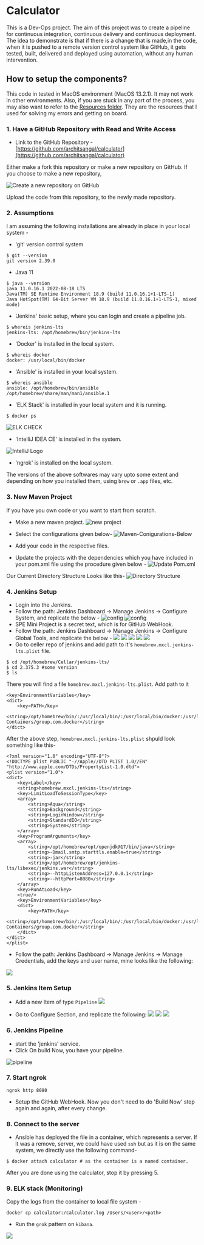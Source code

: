 # Calculator


This is a Dev-Ops project. The aim of this project was to create a pipeline for continuous integration, continuous delivery and continuous deployment. The idea to demonstrate is that if there is a change that is made,in the code, when it is pushed to a remote version control system like GitHub, it gets tested, built, delivered and deployed using automation, without any human intervention.

## How to setup the components?

This code in tested in MacOS environment (MacOS 13.2.1). It may not work in other environments. Also, if you are stuck in any part of the process, you may also want to refer to the [Resources folder](https://github.com/architsangal/calculator/tree/main/Resources). They are the resources that I used for solving my errors and getting on board.

### 1. Have a GitHub Repository with Read and Write Access

- Link to the GitHub Repository - [https://github.com/architsangal/calculator](https://github.com/architsangal/calculator)

Either make a fork this repository or make a new repository on GitHub. If you choose to make a new repository, 

![Create a new repository on GitHub](./Screenshots/1.GitHubRepo.png)

Upload the code from this repository, to the newly made repository. 

### 2. Assumptions

I am assuming the following installations are already in place in your local system -

- 'git' version control system

```
$ git --version
git version 2.39.0
```

- Java 11

```
$ java --version
java 11.0.16.1 2022-08-18 LTS
Java(TM) SE Runtime Environment 18.9 (build 11.0.16.1+1-LTS-1)
Java HotSpot(TM) 64-Bit Server VM 18.9 (build 11.0.16.1+1-LTS-1, mixed mode)
```

- 'Jenkins' basic setup, where you can login and create a pipeline job.
```
$ whereis jenkins-lts
jenkins-lts: /opt/homebrew/bin/jenkins-lts
```
- 'Docker' is installed in the local system.
```
$ whereis docker
docker: /usr/local/bin/docker
```
- 'Ansible' is installed in your local system.
```
$ whereis ansible
ansible: /opt/homebrew/bin/ansible /opt/homebrew/share/man/man1/ansible.1
```
- 'ELK Stack' is installed in your local system and it is running.
```
$ docker ps
```
![ELK CHECK](./Screenshots/2.ELK%20Check.png)
- 'IntelliJ IDEA CE' is installed in the system.

![IntelliJ Logo](./Screenshots/3.IntelliJ%20Idea%20CE%20logo.png)

- 'ngrok' is installed on the local system.

The versions of the above softwares may vary upto some extent and depending on how you installed them, using `brew` or `.app` files, etc. 

### 3. New Maven Project

If you have you own code or you want to start from scratch.

- Make a new maven project.
![new project](./Screenshots/4.newProject.png)

- Select the configurations given below-
![Maven-Conigurations-Below](./Screenshots/5.Maven-Conigurations-Below.png)

- Add your code in the respective files.

- Update the projects with the dependencies which you have included in your pom.xml file using the procedure given below -
![Update Pom.xml](./Screenshots/6.UpdatePom.xml.png)

Our Current Directory Structure Looks like this-
![Directory Structure](./Screenshots/7.directoryStruc.png)

### 4. Jenkins Setup

- Login into the Jenkins.
- Follow the path: Jenkins Dashboard -> Manage Jenkins ->  Configure System, and replicate the below - 
![config](./Screenshots/8.1%20config%20.png)
![config](./Screenshots/8.config.png)
- SPE Mini Project is a secret text, which is for GitHub WebHook.
- Follow the path: Jenkins Dashboard -> Manage Jenkins ->  Configure Global Tools, and replicate the below - 
![](./Screenshots/9.jdk.png)
![](./Screenshots/10.git.png)
![](./Screenshots/11.maven.png)
![](./Screenshots/12.ansi.png)
![](./Screenshots/13.docker.png)
- Go to celler repo of jenkins and add path to it's `homebrew.mxcl.jenkins-lts.plist` file.
```
$ cd /opt/homebrew/Cellar/jenkins-lts/
$ cd 2.375.3 #some version
$ ls
```
There you will find a file `homebrew.mxcl.jenkins-lts.plist`. Add path to it
```
<key>EnvironmentVariables</key>
<dict>
    <key>PATH</key>
    <string>/opt/homebrew/bin/:/usr/local/bin/:/usr/local/bin/docker:/usr/local/bin:/usr/bin:/bin:/usr/sbin:/sbin:/Applications/Docker.app/Contents/Resources/bin/:/Users/admin/Library/Group\ Containers/group.com.docker</string>
</dict>
```

After the above step, `homebrew.mxcl.jenkins-lts.plist` shpuld look something like this-
```
<?xml version="1.0" encoding="UTF-8"?>
<!DOCTYPE plist PUBLIC "-//Apple//DTD PLIST 1.0//EN" "http://www.apple.com/DTDs/PropertyList-1.0.dtd">
<plist version="1.0">
<dict>
	<key>Label</key>
	<string>homebrew.mxcl.jenkins-lts</string>
	<key>LimitLoadToSessionType</key>
	<array>
		<string>Aqua</string>
		<string>Background</string>
		<string>LoginWindow</string>
		<string>StandardIO</string>
		<string>System</string>
	</array>
	<key>ProgramArguments</key>
	<array>
		<string>/opt/homebrew/opt/openjdk@17/bin/java</string>
		<string>-Dmail.smtp.starttls.enable=true</string>
		<string>-jar</string>
		<string>/opt/homebrew/opt/jenkins-lts/libexec/jenkins.war</string>
		<string>--httpListenAddress=127.0.0.1</string>
		<string>--httpPort=8080</string>
	</array>
	<key>RunAtLoad</key>
	<true/>
	<key>EnvironmentVariables</key>
	<dict>
		<key>PATH</key>
		<string>/opt/homebrew/bin/:/usr/local/bin/:/usr/local/bin/docker:/usr/local/bin:/usr/bin:/bin:/usr/sbin:/sbin:/Applications/Docker.app/Contents/Resources/bin/:/Users/admin/Library/Group\ Containers/group.com.docker</string>
  	</dict>
</dict>
</plist>
```
- Follow the path: Jenkins Dashboard -> Manage Jenkins ->  Manage Credentials, add the keys and user name, mine looks like the following:

![](./Screenshots/14.cred.png)

### 5. Jenkins Item Setup

- Add a new Item of type `Pipeline`
![](./Screenshots/15.Item.png)

- Go to Configure Section, and replicate the following:
![](./Screenshots/16.1.png)
![](./Screenshots/16.2.png)
![](./Screenshots/16.3.png)

### 6. Jenkins Pipeline

- start the 'jenkins' service.
- Click On build Now, you have your pipeline.

![pipeline](./Screenshots/17.JenkinsBuild.png)

### 7. Start ngrok

```
ngrok http 8080
```

- Setup the GitHub WebHook. Now you don't need to do 'Build Now' step again and again, after every change.

### 8. Connect to the server

- Ansible has deployed the file in a container, which represents a server. If it was a remove, server, we could have used `ssh` but as it is on the same system, we directly use the following command-

```
$ docker attach calculator # as the container is a named container.
```

After you are done using the calculator, stop it by pressing 5.

### 9. ELK stack (Monitoring)

Copy the logs from the container to local file system - 
```
docker cp calculator:/calculator.log /Users/<user>/<path>
```

- Run the `grok` pattern on `kibana`.

![](./Screenshots/18.ELK.png)
